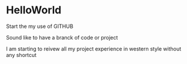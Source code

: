 # HelloWorld
Start the my use of GITHUB

Sound like to have a branck of code or project

I am starting to reivew all my project experience in western style without any shortcut 
